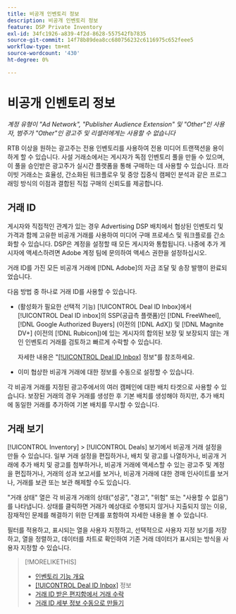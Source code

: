 ```yaml
---
title: 비공개 인벤토리 정보
description: 비공개 인벤토리 정보
feature: DSP Private Inventory
exl-id: 34fc1926-a839-4f2d-8628-557542fb7835
source-git-commit: 14f78b89dea8cc680756232c6116975c652feee5
workflow-type: tm+mt
source-wordcount: '430'
ht-degree: 0%

---
```


# 비공개 인벤토리 정보

*계정 유형이 &quot;Ad Network&quot;, &quot;Publisher Audience Extension&quot; 및 &quot;Other&quot;인 사용자, 범주가 &quot;Other&quot;인 광고주 및 리셀러에게는 사용할 수 없습니다*

RTB 이상을 원하는 광고주는 전용 인벤토리를 사용하여 전용 미디어 트랜잭션을 용이하게 할 수 있습니다. 사설 거래소에서는 게시자가 독점 인벤토리 풀을 만들 수 있으며, 이 풀을 승인받은 광고주가 실시간 플랫폼을 통해 구매하는 데 사용할 수 있습니다. 프라이빗 거래소는 효율성, 간소화된 워크플로우 및 중앙 집중식 캠페인 분석과 같은 프로그래밍 방식의 이점과 결합된 직접 구매의 신뢰도를 제공합니다.

## 거래 ID

게시자와 직접적인 관계가 있는 경우 Advertising DSP 배치에서 협상된 인벤토리 및 가격과 함께 고유한 비공개 거래를 사용하여 미디어 구매 프로세스 및 워크플로를 간소화할 수 있습니다. DSP은 계정을 설정할 때 모든 게시자와 통합됩니다. 나중에 추가 게시자에 액세스하려면 Adobe 계정 팀에 문의하여 액세스 권한을 설정하십시오. <!-- + sentence from Ramey? (no longer here) about how we certify the publishers -->

거래 ID를 가진 모든 비공개 거래에 [!DNL Adobe]의 자금 조달 및 송장 발행이 완료되었습니다.

다음 방법 중 하나로 거래 ID를 사용할 수 있습니다.

* (활성화가 필요한 선택적 기능) [!UICONTROL Deal ID Inbox]에서 [!UICONTROL Deal ID inbox]의 SSP(공급측 플랫폼)인 [!DNL FreeWheel], [!DNL Google Authorized Buyers] (이전의 [!DNL AdX]) 및 [!DNL Magnite DV+] (이전의 [!DNL Rubicon])에 있는 게시자의 합의된 보장 및 보장되지 않는 개인 인벤토리 거래를 검토하고 빠르게 수락할 수 있습니다.

  자세한 내용은 &quot;[[!UICONTROL Deal ID Inbox]](deal-id-inbox-about.md) 정보&quot;를 참조하세요.

* 이미 협상한 비공개 거래에 대한 정보를 수동으로 설정할 수 있습니다.

각 비공개 거래를 지정된 광고주에서의 여러 캠페인에 대한 배치 타겟으로 사용할 수 있습니다. 보장된 거래의 경우 거래를 생성한 후 기본 배치를 생성해야 하지만, 추가 배치에 동일한 거래를 추가하여 기본 배치를 무시할 수 있습니다.

## 거래 보기

[!UICONTROL Inventory] > [!UICONTROL Deals] 보기에서 비공개 거래 설정을 만들 수 있습니다. 일부 거래 설정을 편집하거나, 배치 및 광고를 나열하거나, 비공개 거래에 추가 배치 및 광고를 첨부하거나, 비공개 거래에 액세스할 수 있는 광고주 및 계정을 편집하거나, 거래의 성과 보고서를 보거나, 비공개 거래에 대한 경매 인사이트를 보거나, 거래를 보관 또는 보관 해제할 수도 있습니다.<!-- ; or edit the attribute tags for a deal -->

&quot;거래 상태&quot; 열은 각 비공개 거래의 상태(&quot;성공&quot;, &quot;경고&quot;, &quot;위험&quot; 또는 &quot;사용할 수 없음&quot;)를 나타냅니다. 상태를 클릭하면 거래가 예상대로 수행되지 않거나 지출되지 않는 이유, 잠재적인 문제를 해결하기 위한 단계를 포함하여 자세한 내용을 볼 수 있습니다.

필터를 적용하고, 표시되는 열을 사용자 지정하고, 선택적으로 사용자 지정 보기를 저장하고, 열을 정렬하고, 데이터를 차트로 확인하여 기존 거래 데이터가 표시되는 방식을 사용자 지정할 수 있습니다.

>[!MORELIKETHIS]
>
>* [인벤토리 기능 개요](/help/dsp/inventory/inventory-overview.md)
>* [[!UICONTROL Deal ID Inbox]](/help/dsp/inventory/deal-id-inbox-about.md) 정보
>* [거래 ID 받은 편지함에서 거래 수락](deal-id-inbox-accept.md)
>* [거래 ID 세부 정보 수동으로 만들기](deal-id-create.md)
